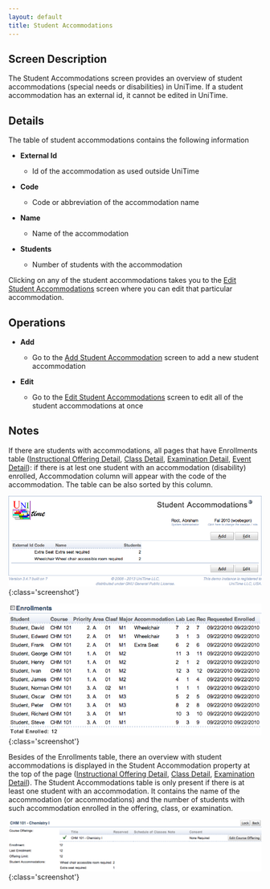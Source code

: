 ```yaml
---
layout: default
title: Student Accommodations
---
```



## Screen Description


 The Student Accommodations screen provides an overview of student accommodations (special needs or disabilities) in UniTime. If a student accommodation has an external id, it cannot be edited in UniTime.

## Details


 The table of student accommodations contains the following information

* **External Id**
	* Id of the accommodation as used outside UniTime

* **Code**
	* Code or abbreviation of the accommodation name

* **Name**
	* Name of the accommodation

* **Students**
	* Number of students with the accommodation


 Clicking on any of the student accommodations takes you to the [Edit Student Accommodations](edit-student-accommodations) screen where you can edit that particular accommodation.

## Operations

* **Add**
	* Go to the [Add Student Accommodation](add-student-accommodation) screen to add a new student accommodation

* **Edit**
	* Go to the [Edit Student Accommodations](edit-student-accommodations) screen to edit all of the student accommodations at once

## Notes


 If there are students with accommodations, all pages that have Enrollments table ([Instructional Offering Detail](instructional-offering-detail), [Class Detail](class-detail), [Examination Detail](examination-detail), [Event Detail](event-detail)): if there is at lest one student with an accommodation (disability) enrolled, Accommodation column will appear with the code of the accommodation. The table can be also sorted by this column.


![Student Accommodations](images/student-accommodations-1.png){:class='screenshot'}


![Student Accommodations](images/student-accommodations-2.png){:class='screenshot'}


 Besides of the Enrollments table, there an overview with student accommodations is displayed in the Student Accommodation property at the top of the page ([Instructional Offering Detail](instructional-offering-detail), [Class Detail](class-detail), [Examination Detail](examination-detail)). The Student Accommodations table is only present if there is at least one student with an accommodation. It contains the name of the accommodation (or accommodations) and the number of students with such accommodation enrolled in the offering, class, or examination.


![Student Accommodations](images/student-accommodations-3.png){:class='screenshot'}
